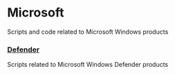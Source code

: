 # Microsoft

Scripts and code related to Microsoft Windows products

### [Defender](./Defender/)
Scripts related to Microsoft Windows Defender products
